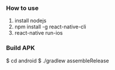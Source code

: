 ### How to use ###

1. install nodejs
2. npm install -g react-native-cli
3. react-native run-ios

### Build APK ###

$ cd android
$ ./gradlew assembleRelease